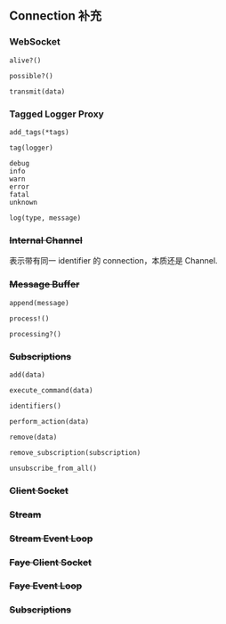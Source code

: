 ## Connection 补充

### WebSocket

```
alive?()

possible?()

transmit(data)
```

### Tagged Logger Proxy

```
add_tags(*tags)

tag(logger)

debug
info
warn
error
fatal
unknown
```

```
log(type, message)
```

### ~~Internal Channel~~

表示带有同一 identifier 的 connection，本质还是 Channel.

### ~~Message Buffer~~

```
append(message)

process!()

processing?()
```

### ~~Subscriptions~~

```
add(data)

execute_command(data)

identifiers()

perform_action(data)

remove(data)

remove_subscription(subscription)

unsubscribe_from_all()
```

### ~~Client Socket~~

### ~~Stream~~

### ~~Stream Event Loop~~

### ~~Faye Client Socket~~

### ~~Faye Event Loop~~

### ~~Subscriptions~~